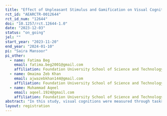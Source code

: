 ```yaml
---
title: "Effect of Unpleasant Stimulus and Gamification on Visual Cognitions and Mood of Congenitally Deaf Individuals and Normal Individuals: An Experimental Study"
rct_id: "AEARCTR-0012644"
rct_id_num: "12644"
doi: "10.1257/rct.12644-1.0"
date: "2023-12-03"
status: "on_going"
jel: ""
start_year: "2023-11-20"
end_year: "2024-01-10"
pi: "Saira Mansoor"
pi_other:
  - name: Fatima Beg
    email: fatima.beg2001@gmail.com
    affiliation: Foundation University School of Science and Technology
  - name: Omaima Zeb Khan
    email: ajwazebkhan144@gmail.com
    affiliation: Foundation University School of Science and Technology
  - name: Muhammad Aqeel
    email: aqeel.1924@gmail.com
    affiliation: Foundation University School of Science and Technology
abstract: "In this study, visual cognitions were measured through tasks and the scale consists of three subscales i.e., memory, attention, and discrimination and the mood was measured through I-PANAS-SF. The game was administered as an intervention and the effect of the game and unpleasant stimulus was checked on deaf individuals and normal individuals. this experiment was performed on deaf and normal individuals via psychopy."
layout: registration
---
```


